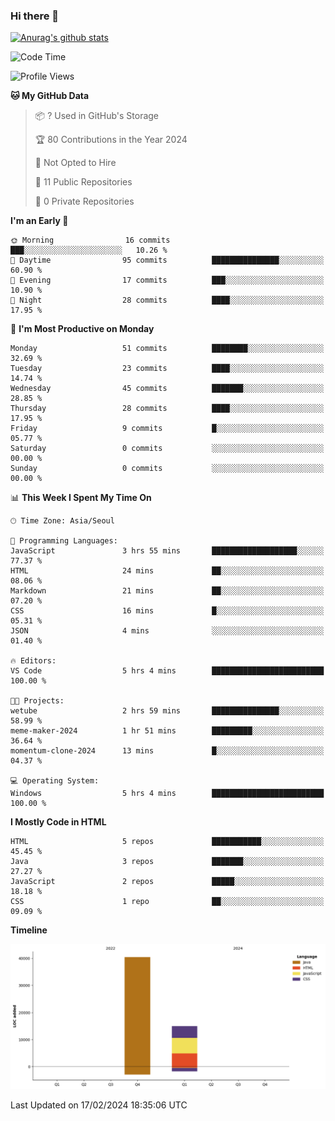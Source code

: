 ### Hi there 👋

[![Anurag's github stats](https://github-readme-stats.vercel.app/api?username=hong3737)](https://github.com/anuraghazra/github-readme-stats)
<!--START_SECTION:waka-->
![Code Time](http://img.shields.io/badge/Code%20Time-5%20hrs%204%20mins-blue)

![Profile Views](http://img.shields.io/badge/Profile%20Views-63-blue)

**🐱 My GitHub Data** 

> 📦 ? Used in GitHub's Storage 
 > 
> 🏆 80 Contributions in the Year 2024
 > 
> 🚫 Not Opted to Hire
 > 
> 📜 11 Public Repositories 
 > 
> 🔑 0 Private Repositories 
 > 
**I'm an Early 🐤** 

```text
🌞 Morning                16 commits          ███░░░░░░░░░░░░░░░░░░░░░░   10.26 % 
🌆 Daytime                95 commits          ███████████████░░░░░░░░░░   60.90 % 
🌃 Evening                17 commits          ███░░░░░░░░░░░░░░░░░░░░░░   10.90 % 
🌙 Night                  28 commits          ████░░░░░░░░░░░░░░░░░░░░░   17.95 % 
```
📅 **I'm Most Productive on Monday** 

```text
Monday                   51 commits          ████████░░░░░░░░░░░░░░░░░   32.69 % 
Tuesday                  23 commits          ████░░░░░░░░░░░░░░░░░░░░░   14.74 % 
Wednesday                45 commits          ███████░░░░░░░░░░░░░░░░░░   28.85 % 
Thursday                 28 commits          ████░░░░░░░░░░░░░░░░░░░░░   17.95 % 
Friday                   9 commits           █░░░░░░░░░░░░░░░░░░░░░░░░   05.77 % 
Saturday                 0 commits           ░░░░░░░░░░░░░░░░░░░░░░░░░   00.00 % 
Sunday                   0 commits           ░░░░░░░░░░░░░░░░░░░░░░░░░   00.00 % 
```


📊 **This Week I Spent My Time On** 

```text
🕑︎ Time Zone: Asia/Seoul

💬 Programming Languages: 
JavaScript               3 hrs 55 mins       ███████████████████░░░░░░   77.37 % 
HTML                     24 mins             ██░░░░░░░░░░░░░░░░░░░░░░░   08.06 % 
Markdown                 21 mins             ██░░░░░░░░░░░░░░░░░░░░░░░   07.20 % 
CSS                      16 mins             █░░░░░░░░░░░░░░░░░░░░░░░░   05.31 % 
JSON                     4 mins              ░░░░░░░░░░░░░░░░░░░░░░░░░   01.40 % 

🔥 Editors: 
VS Code                  5 hrs 4 mins        █████████████████████████   100.00 % 

🐱‍💻 Projects: 
wetube                   2 hrs 59 mins       ███████████████░░░░░░░░░░   58.99 % 
meme-maker-2024          1 hr 51 mins        █████████░░░░░░░░░░░░░░░░   36.64 % 
momentum-clone-2024      13 mins             █░░░░░░░░░░░░░░░░░░░░░░░░   04.37 % 

💻 Operating System: 
Windows                  5 hrs 4 mins        █████████████████████████   100.00 % 
```

**I Mostly Code in HTML** 

```text
HTML                     5 repos             ███████████░░░░░░░░░░░░░░   45.45 % 
Java                     3 repos             ███████░░░░░░░░░░░░░░░░░░   27.27 % 
JavaScript               2 repos             █████░░░░░░░░░░░░░░░░░░░░   18.18 % 
CSS                      1 repo              ██░░░░░░░░░░░░░░░░░░░░░░░   09.09 % 
```



**Timeline**

![Lines of Code chart](https://raw.githubusercontent.com/hong3737/hong3737/main/assets/bar_graph.png)


 Last Updated on 17/02/2024 18:35:06 UTC
<!--END_SECTION:waka-->
<!--
**hong3737/hong3737** is a ✨ _special_ ✨ repository because its `README.md` (this file) appears on your GitHub profile.

Here are some ideas to get you started:

- 🔭 I’m currently working on ...
- 🌱 I’m currently learning ...
- 👯 I’m looking to collaborate on ...
- 🤔 I’m looking for help with ...
- 💬 Ask me about ...
- 📫 How to reach me: ...
- 😄 Pronouns: ...
- ⚡ Fun fact: ...
-->
